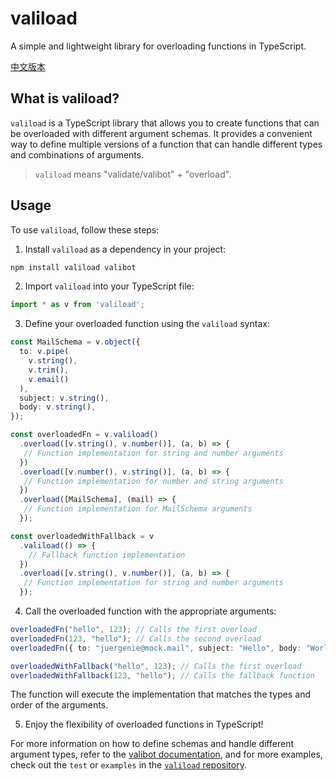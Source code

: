 # valiload

A simple and lightweight library for overloading functions in TypeScript.

[中文版本](./README_zh.md)

## What is valiload?

`valiload` is a TypeScript library that allows you to create functions that can be overloaded with different argument schemas. It provides a convenient way to define multiple versions of a function that can handle different types and combinations of arguments.

> `valiload` means "validate/valibot" + "overload".

## Usage

To use `valiload`, follow these steps:

1. Install `valiload` as a dependency in your project:

  ```bash
  npm install valiload valibot
  ```

2. Import `valiload` into your TypeScript file:

  ```typescript
  import * as v from 'valiload';
  ```

3. Define your overloaded function using the `valiload` syntax:

  ```typescript
  const MailSchema = v.object({
    to: v.pipe(
      v.string(),
      v.trim(),
      v.email()
    ),
    subject: v.string(),
    body: v.string(),
  });

  const overloadedFn = v.valiload()
    .overload([v.string(), v.number()], (a, b) => {
     // Function implementation for string and number arguments
    })
    .overload([v.number(), v.string()], (a, b) => {
     // Function implementation for number and string arguments
    })
    .overload([MailSchema], (mail) => {
     // Function implementation for MailSchema arguments
    });

  const overloadedWithFallback = v
    .valiload(() => {
      // Fallback function implementation
    })
    .overload([v.string(), v.number()], (a, b) => {
     // Function implementation for string and number arguments
    });
  ```

4. Call the overloaded function with the appropriate arguments:

  ```typescript
  overloadedFn("hello", 123); // Calls the first overload
  overloadedFn(123, "hello"); // Calls the second overload
  overloadedFn({ to: "juergenie@mock.mail", subject: "Hello", body: "World" }); // Calls the third overload

  overloadedWithFallback("hello", 123); // Calls the first overload
  overloadedWithFallback(123, "hello"); // Calls the fallback function
  ```

  The function will execute the implementation that matches the types and order of the arguments.

5. Enjoy the flexibility of overloaded functions in TypeScript!

For more information on how to define schemas and handle different argument types, refer to the [valibot documentation](https://valibot.dev/), and for more examples, check out the `test` or `examples` in the [`valiload` repository](https://github.com/JuerGenie/valiload/tree/main/test).
